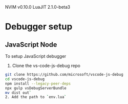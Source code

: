 NVIM v0.10.0
LuaJIT 2.1.0-beta3

# Debugger setup
## JavaScript Node
To setup JavaScript debugger
1. Clone the vs-code-js-debug repo
```bash
git clone https://github.com/microsoft/vscode-js-debug
cd vscode-js-debug
npm install --legacy-peer-deps
npx gulp vsDebugServerBundle
mv dist out`
2. Add the path to `env.lua`
